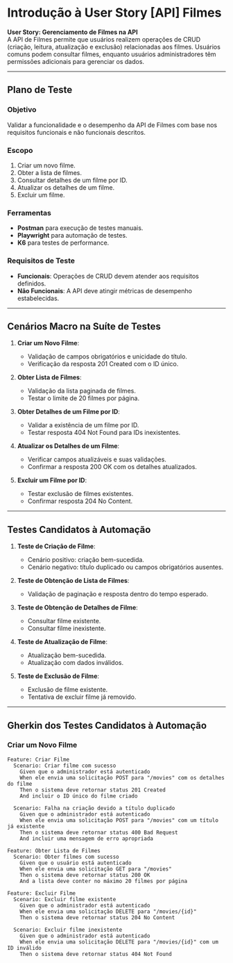 # Introdução à User Story [API] Filmes

**User Story: Gerenciamento de Filmes na API**  
A API de Filmes permite que usuários realizem operações de CRUD (criação, leitura, atualização e exclusão) relacionadas aos filmes. Usuários comuns podem consultar filmes, enquanto usuários administradores têm permissões adicionais para gerenciar os dados.

---

## Plano de Teste

### Objetivo

Validar a funcionalidade e o desempenho da API de Filmes com base nos requisitos funcionais e não funcionais descritos.

### Escopo

1. Criar um novo filme.
2. Obter a lista de filmes.
3. Consultar detalhes de um filme por ID.
4. Atualizar os detalhes de um filme.
5. Excluir um filme.

### Ferramentas

- **Postman** para execução de testes manuais.
- **Playwright** para automação de testes.
- **K6** para testes de performance.

### Requisitos de Teste

- **Funcionais**: Operações de CRUD devem atender aos requisitos definidos.
- **Não Funcionais**: A API deve atingir métricas de desempenho estabelecidas.

---

## Cenários Macro na Suíte de Testes

1. **Criar um Novo Filme**:

   - Validação de campos obrigatórios e unicidade do título.
   - Verificação da resposta 201 Created com o ID único.

2. **Obter Lista de Filmes**:

   - Validação da lista paginada de filmes.
   - Testar o limite de 20 filmes por página.

3. **Obter Detalhes de um Filme por ID**:

   - Validar a existência de um filme por ID.
   - Testar resposta 404 Not Found para IDs inexistentes.

4. **Atualizar os Detalhes de um Filme**:

   - Verificar campos atualizáveis e suas validações.
   - Confirmar a resposta 200 OK com os detalhes atualizados.

5. **Excluir um Filme por ID**:
   - Testar exclusão de filmes existentes.
   - Confirmar resposta 204 No Content.

---

## Testes Candidatos à Automação

1. **Teste de Criação de Filme**:

   - Cenário positivo: criação bem-sucedida.
   - Cenário negativo: título duplicado ou campos obrigatórios ausentes.

2. **Teste de Obtenção de Lista de Filmes**:

   - Validação de paginação e resposta dentro do tempo esperado.

3. **Teste de Obtenção de Detalhes de Filme**:

   - Consultar filme existente.
   - Consultar filme inexistente.

4. **Teste de Atualização de Filme**:

   - Atualização bem-sucedida.
   - Atualização com dados inválidos.

5. **Teste de Exclusão de Filme**:
   - Exclusão de filme existente.
   - Tentativa de excluir filme já removido.

---

## Gherkin dos Testes Candidatos à Automação

### Criar um Novo Filme

```gherkin
Feature: Criar Filme
  Scenario: Criar filme com sucesso
    Given que o administrador está autenticado
    When ele envia uma solicitação POST para "/movies" com os detalhes do filme
    Then o sistema deve retornar status 201 Created
    And incluir o ID único do filme criado

  Scenario: Falha na criação devido a título duplicado
    Given que o administrador está autenticado
    When ele envia uma solicitação POST para "/movies" com um título já existente
    Then o sistema deve retornar status 400 Bad Request
    And incluir uma mensagem de erro apropriada
```

```gherkin
Feature: Obter Lista de Filmes
  Scenario: Obter filmes com sucesso
    Given que o usuário está autenticado
    When ele envia uma solicitação GET para "/movies"
    Then o sistema deve retornar status 200 OK
    And a lista deve conter no máximo 20 filmes por página
```

```gherkin
Feature: Excluir Filme
  Scenario: Excluir filme existente
    Given que o administrador está autenticado
    When ele envia uma solicitação DELETE para "/movies/{id}"
    Then o sistema deve retornar status 204 No Content

  Scenario: Excluir filme inexistente
    Given que o administrador está autenticado
    When ele envia uma solicitação DELETE para "/movies/{id}" com um ID inválido
    Then o sistema deve retornar status 404 Not Found
```
